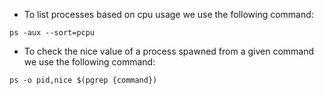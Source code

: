 - To list processes based on cpu usage we use the following command:
```
ps -aux --sort=pcpu
```
- To check the nice value of a process spawned from a given command we use the following command:
```
ps -o pid,nice $(pgrep {command})
```

